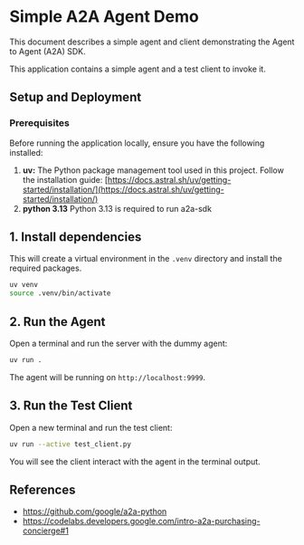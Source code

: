 # Simple A2A Agent Demo

This document describes a simple agent and client demonstrating the Agent to Agent (A2A) SDK.

This application contains a simple agent and a test client to invoke it.

## Setup and Deployment

### Prerequisites

Before running the application locally, ensure you have the following installed:

1. **uv:** The Python package management tool used in this project. Follow the installation guide: [https://docs.astral.sh/uv/getting-started/installation/](https://docs.astral.sh/uv/getting-started/installation/)
2. **python 3.13** Python 3.13 is required to run a2a-sdk 

## 1. Install dependencies

This will create a virtual environment in the `.venv` directory and install the required packages.

```bash
uv venv
source .venv/bin/activate
```

## 2. Run the Agent
Open a terminal and run the server with the dummy agent:

```bash
uv run .
```

The agent will be running on `http://localhost:9999`.

## 3. Run the Test Client
Open a new terminal and run the test client:

```bash
uv run --active test_client.py
```

You will see the client interact with the agent in the terminal output.

## References
- https://github.com/google/a2a-python
- https://codelabs.developers.google.com/intro-a2a-purchasing-concierge#1
